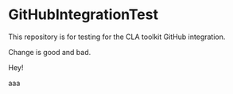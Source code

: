 # GitHubIntegrationTest
This repository is for testing for the CLA toolkit GitHub integration.

Change is good and bad.

Hey!

aaa
